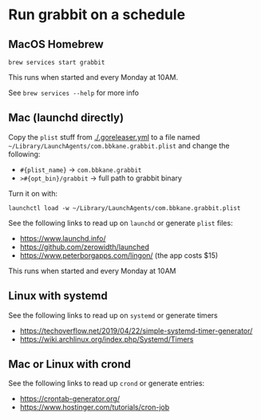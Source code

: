 # Run grabbit on a schedule

## MacOS Homebrew

```
brew services start grabbit
```

This runs when started and every Monday at 10AM.

See `brew services --help` for more info

## Mac (launchd directly)

Copy the `plist` stuff from [./.goreleaser.yml](./.goreleaser.yml) to a file named `~/Library/LaunchAgents/com.bbkane.grabbit.plist` and change the following:

- `#{plist_name}` -> `com.bbkane.grabbit`
- `>#{opt_bin}/grabbit` -> full path to grabbit binary

Turn it on with:

```
launchctl load -w ~/Library/LaunchAgents/com.bbkane.grabbit.plist
```

See the following links to read up on `launchd` or generate `plist` files:

- https://www.launchd.info/
- https://github.com/zerowidth/launched
- https://www.peterborgapps.com/lingon/ (the app costs $15)

This runs when started and every Monday at 10AM

## Linux with systemd

See the following links to read up on `systemd` or generate timers

- https://techoverflow.net/2019/04/22/simple-systemd-timer-generator/
- https://wiki.archlinux.org/index.php/Systemd/Timers

## Mac or Linux with crond

See the following links to read up `crond` or generate entries:

- https://crontab-generator.org/
- https://www.hostinger.com/tutorials/cron-job
